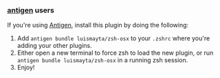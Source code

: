 <!-- Space: Projects -->
<!-- Parent: Installation ZshOSX -->
<!-- Title: Installation Antigen ZshOSX -->
<!-- Label: ZshOSX -->
<!-- Label: Project -->
<!-- Label: Installation -->
<!-- Label: Antigen -->
<!-- Include: docs/disclaimer.md -->
<!-- Include: ac:toc -->

### [antigen](https://github.com/zsh-users/antigen) users

If you're using [Antigen](https://github.com/zsh-users/antigen), install this plugin by doing the following:

1.  Add `antigen bundle luismayta/zsh-osx` to your `.zshrc` where you're adding your other plugins.
2.  Either open a new terminal to force zsh to load the new plugin, or run `antigen bundle luismayta/zsh-osx` in a running zsh session.
3.  Enjoy!

